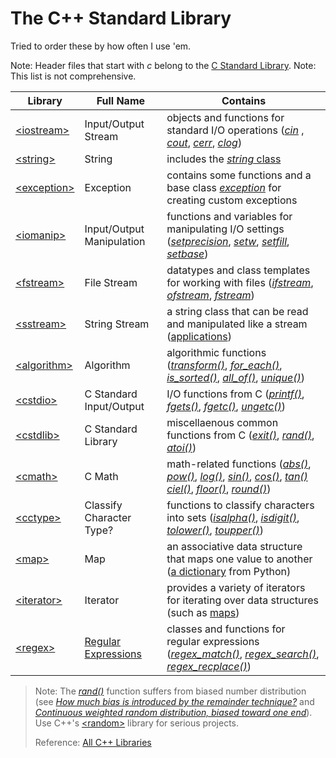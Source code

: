 # The C++ Standard Library
Tried to order these by how often I use 'em.

Note: Header files that start with _c_ belong to the [C Standard Library](https://github.com/EthanC2/Notes-and-Writeups/blob/main/C/C%20Standard%20Library/README.md).
Note: This list is not comprehensive.

| Library | Full Name | Contains |
| ------- | --------- | -------- |
| [\<iostream\>](https://en.cppreference.com/w/cpp/header/iostream) | Input/Output Stream | objects and functions for standard I/O operations ([_cin_](https://en.cppreference.com/w/cpp/io/cin) , [_cout_](https://en.cppreference.com/w/cpp/io/cout), [_cerr_](https://en.cppreference.com/w/cpp/io/cerr), [_clog_](https://en.cppreference.com/w/cpp/io/clog)) |
| [\<string\>](https://en.cppreference.com/w/cpp/header/string) | String | includes the [_string_ class](https://www.geeksforgeeks.org/stdstring-class-in-c/) |
| [\<exception\>](https://en.cppreference.com/w/cpp/header/exception) | Exception | contains some functions and a base class [_exception_](https://en.cppreference.com/w/cpp/error/exception) for creating custom exceptions |
| [\<iomanip\>](https://en.cppreference.com/w/cpp/header/iomanip) | Input/Output Manipulation | functions and variables for manipulating I/O settings ([_setprecision_](https://en.cppreference.com/w/cpp/io/manip/setprecision), [_setw_](https://en.cppreference.com/w/cpp/io/manip/setw), [_setfill_](https://en.cppreference.com/w/cpp/io/manip/setfill), [_setbase_](https://en.cppreference.com/w/cpp/io/manip/setbase)) |
| [\<fstream\>](https://en.cppreference.com/w/cpp/header/fstream) | File Stream | datatypes and class templates for working with files ([_ifstream_](https://www.cplusplus.com/reference/fstream/ifstream/), [_ofstream_](https://www.cplusplus.com/reference/fstream/ofstream/), [_fstream_](https://www.cplusplus.com/reference/fstream/fstream/)) |
| [\<sstream\>](https://en.cppreference.com/w/cpp/header/sstream) | String Stream | a string class that can be read and manipulated like a stream ([applications](https://www.geeksforgeeks.org/stringstream-c-applications/)) |
| [\<algorithm\>](https://en.cppreference.com/w/cpp/header/algorithm) | Algorithm | algorithmic functions ([_transform()_](https://en.cppreference.com/w/cpp/algorithm/ranges/transform), [_for\_each()_](https://en.cppreference.com/w/cpp/algorithm/for_each), [_is\_sorted()_](https://en.cppreference.com/w/cpp/algorithm/is_sorted), [_all\_of()_](https://en.cppreference.com/w/cpp/algorithm/all_any_none_of), [_unique()_](https://en.cppreference.com/w/cpp/algorithm/unique)) |
| [\<cstdio\>](https://en.cppreference.com/w/cpp/header/cstdio) | C Standard Input/Output | I/O functions from C ([_printf()_](https://en.cppreference.com/w/cpp/io/c/fprintf), [_fgets()_](https://en.cppreference.com/w/cpp/io/c/fgets), [_fgetc()_](https://en.cppreference.com/w/cpp/io/c/fgetc), [_ungetc()_](https://en.cppreference.com/w/cpp/io/c/ungetc)) |
| [\<cstdlib\>](https://en.cppreference.com/w/cpp/utility/program/exit) | C Standard Library | miscellaenous common functions from C ([_exit()_](https://en.cppreference.com/w/cpp/utility/program/exit), [_rand()_](https://en.cppreference.com/w/cpp/numeric/random/rand), [_atoi()_](https://en.cppreference.com/w/cpp/string/byte/atoi)) |
| [\<cmath\>](https://en.cppreference.com/w/cpp/header/cmath) | C Math | math-related functions ([_abs()_](https://en.cppreference.com/w/cpp/numeric/math/fabs), [_pow()_](https://en.cppreference.com/w/cpp/numeric/math/pow), [_log()_](https://en.cppreference.com/w/cpp/numeric/math/log), [_sin()_](https://en.cppreference.com/w/cpp/numeric/math/sin), [_cos()_](https://en.cppreference.com/w/cpp/numeric/math/cos), [_tan()_](https://en.cppreference.com/w/cpp/numeric/math/tan) [_ciel()_](https://en.cppreference.com/w/cpp/numeric/math/ceil), [_floor()_](https://en.cppreference.com/w/cpp/numeric/math/floor), [_round()_](https://en.cppreference.com/w/cpp/numeric/math/round)) |
| [\<cctype\>](https://en.cppreference.com/w/cpp/header/cctype) | Classify Character Type? | functions to classify characters into sets ([_isalpha()_](https://en.cppreference.com/w/cpp/string/byte/isalpha), [_isdigit()_](https://en.cppreference.com/w/cpp/string/byte/isdigit), [_tolower()_](https://en.cppreference.com/w/cpp/string/byte/tolower), [_toupper()_](https://en.cppreference.com/w/cpp/string/byte/toupper)) |
| [\<map\>](https://en.cppreference.com/w/cpp/header/map) | Map | an associative data structure that maps one value to another ([a dictionary](https://www.geeksforgeeks.org/python-dictionary/) from Python) |
| [\<iterator\>](https://en.cppreference.com/w/cpp/header/iterator) | Iterator | provides a variety of iterators for iterating over data structures (such as [maps](https://www.geeksforgeeks.org/map-associative-containers-the-c-standard-template-library-stl/)) |
| [\<regex\>](https://en.cppreference.com/w/cpp/header/regex) | [Regular Expressions](https://www.computerhope.com/jargon/r/regex.htm) | classes and functions for regular expressions ([_regex\_match()_](https://en.cppreference.com/w/cpp/regex/regex_match), [_regex\_search()_](https://en.cppreference.com/w/cpp/regex/regex_search), [_regex\_recplace()_](https://en.cppreference.com/w/cpp/regex/regex_replace)) |
> Note: The [_rand()_](https://en.cppreference.com/w/cpp/numeric/random/rand) function suffers from biased number distribution (see [_How much bias is introduced by the remainder technique?_](https://ericlippert.com/2013/12/16/how-much-bias-is-introduced-by-the-remainder-technique/) and [_Continuous weighted random distribution, biased toward one end_](https://gamedev.stackexchange.com/questions/12638/continuous-weighted-random-distribution-biased-toward-one-end)). 
> Use C++'s [\<random\>](https://en.cppreference.com/w/cpp/header/random) library for serious projects. <br />
>
> Reference: [All C++ Libraries](https://en.cppreference.com/w/cpp/header)
